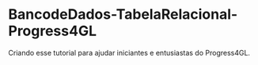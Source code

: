# BancodeDados-TabelaRelacional-Progress4GL
Criando esse tutorial para ajudar iniciantes e entusiastas do Progress4GL.
